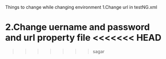 Things to change while changing environment
1.Change url in testNG.xml

2.Change uername and password and url property file
<<<<<<< HEAD
=======




>>>>>>> sagar
